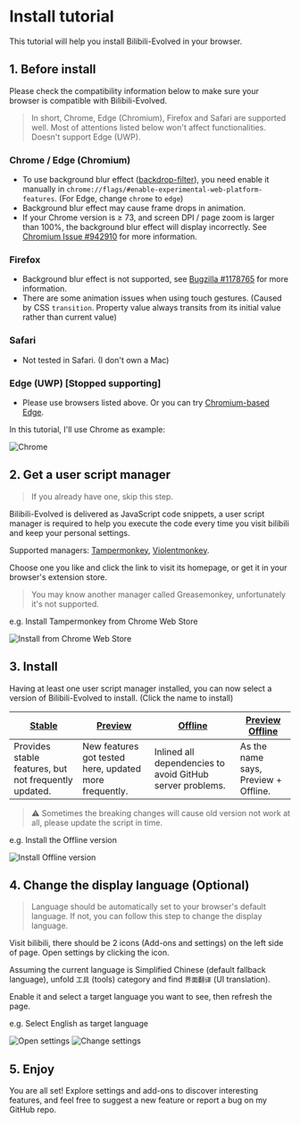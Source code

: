 # Install tutorial
This tutorial will help you install Bilibili-Evolved in your browser.

## 1. Before install
Please check the compatibility information below to make sure your browser is compatible with Bilibili-Evolved.

> In short, Chrome, Edge (Chromium), Firefox and Safari are supported well. Most of attentions listed below won't affect functionalities. Doesn't support Edge (UWP).

### Chrome / Edge (Chromium)
- To use background blur effect ([backdrop-filter](https://developer.mozilla.org/en-US/docs/Web/CSS/backdrop-filter)), you need enable it manually in `chrome://flags/#enable-experimental-web-platform-features`. (For Edge, change `chrome` to `edge`)
- Background blur effect may cause frame drops in animation.
- If your Chrome version is ≥ 73, and screen DPI / page zoom is larger than 100%, the background blur effect will display incorrectly. See [Chromium Issue #942910](https://bugs.chromium.org/p/chromium/issues/detail?id=942910) for more information.
### Firefox
- Background blur effect is not supported, see [Bugzilla #1178765](https://bugzilla.mozilla.org/show_bug.cgi?id=1178765) for more information.
- There are some animation issues when using touch gestures. (Caused by CSS `transition`. Property value always transits from its initial value rather than current value)
### Safari
- Not tested in Safari. (I don't own a Mac)
### Edge (UWP) [**Stopped supporting**]
- Please use browsers listed above. Or you can try [Chromium-based Edge](https://microsoftedgeinsider.com/).

In this tutorial, I'll use Chrome as example:

![Chrome](images/original/chrome.en-US.png)

## 2. Get a user script manager
> If you already have one, skip this step.

Bilibili-Evolved is delivered as JavaScript code snippets, a user script manager is required to help you execute the code every time you visit bilibili and keep your personal settings.

Supported managers: [Tampermonkey](https://tampermonkey.net/), [Violentmonkey](https://violentmonkey.github.io/).

Choose one you like and click the link to visit its homepage, or get it in your browser's extension store.
> You may know another manager called Greasemonkey, unfortunately it's not supported.

e.g. Install Tampermonkey from Chrome Web Store

![Install from Chrome Web Store](images/original/tampermonkey.en-US.png)

## 3. Install
Having at least one user script manager installed, you can now select a version of Bilibili-Evolved to install. (Click the name to install)

| [Stable](https://github.com/the1812/Bilibili-Evolved/raw/master/bilibili-evolved.user.js) | [Preview](https://github.com/the1812/Bilibili-Evolved/raw/preview/bilibili-evolved.preview.user.js) | [Offline](https://github.com/the1812/Bilibili-Evolved/raw/master/bilibili-evolved.offline.user.js) | [Preview Offline](https://github.com/the1812/Bilibili-Evolved/raw/preview/bilibili-evolved.preview-offline.user.js) |
| ----------------------------------------------------------------------------------------- | --------------------------------------------------------------------------------------------------- | -------------------------------------------------------------------------------------------------- | ------------------------------------------------------------------------------------------------------------------- |
| Provides stable features, but not frequently updated.                                     | New features got tested here, updated more frequently.                                              | Inlined all dependencies to avoid GitHub server problems.                                          | As the name says, Preview + Offline.                                                                                |

> ⚠ Sometimes the breaking changes will cause old version not work at all, please update the script in time.

e.g. Install the Offline version

![Install Offline version](images/original/install-script.zh-CN.png)


## 4. Change the display language (Optional)
> Language should be automatically set to your browser's default language. If not, you can follow this step to change the display language.

Visit bilibili, there should be 2 icons (Add-ons and settings) on the left side of page. Open settings by clicking the icon.

Assuming the current language is Simplified Chinese (default fallback language), unfold `工具` (tools) category and find `界面翻译` (UI translation).

Enable it and select a target language you want to see, then refresh the page.

e.g. Select English as target language

![Open settings](images/original/settings-icon.en-US.png)
![Change settings](images/original/settings.en-US.png)

## 5. Enjoy
You are all set! Explore settings and add-ons to discover interesting features, and feel free to suggest a new feature or report a bug on my GitHub repo.
